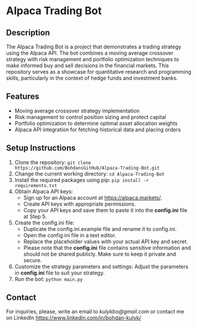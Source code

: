 # **Alpaca Trading Bot**

## Description

The Alpaca Trading Bot is a project that demonstrates a trading strategy using the Alpaca API. The bot combines a moving average crossover strategy with risk management and portfolio optimization techniques to make informed buy and sell decisions in the financial markets. This repository serves as a showcase for quantitative research and programming skills, particularly in the context of hedge funds and investment banks.

## Features

* Moving average crossover strategy implementation
* Risk management to control position sizing and protect capital
* Portfolio optimization to determine optimal asset allocation weights
* Alpaca API integration for fetching historical data and placing orders

## Setup Instructions

1. Clone the repository:
`git clone https://github.com/BohdansGitHub/Alpaca-Trading-Bot.git`
2. Change the current working directory:
`cd Alpaca-Trading-Bot`
3. Install the required packages using pip:
`pip install -r requirements.txt`
4. Obtain Alpaca API keys:
   * Sign up for an Alpaca account at https://alpaca.markets/. 
   * Create API keys with appropriate permissions.
   * Copy your API keys and save them to paste it into the **config.ini** file at Step 5.
5. Create the config.ini file:
   * Duplicate the config.ini.example file and rename it to config.ini.
   * Open the config.ini file in a text editor.
   * Replace the placeholder values with your actual API key and secret.
   * Please note that the **config.ini** file contains sensitive information and should not be shared publicly. Make sure to keep it private and secure.
6. Customize the strategy parameters and settings:
Adjust the parameters in **config.ini** file to suit your strategy. 
7. Run the bot:
`python main.py`

## Contact

For inquiries, please, write an email to _kulykbo@gmail.com_ or contact me on LinkedIn https://www.linkedin.com/in/bohdan-kulyk/
